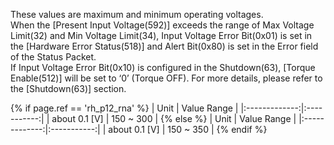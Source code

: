 These values are maximum and minimum operating voltages.  
When the [Present Input Voltage(592)] exceeds the range of Max Voltage Limit(32) and Min Voltage Limit(34), Input Voltage Error Bit(0x01) is set in the [Hardware Error Status(518)] and Alert Bit(0x80) is set in the Error field of the Status Packet.  
If Input Voltage Error Bit(0x10) is configured in the Shutdown(63), [Torque Enable(512)] will be set to ‘0’ (Torque OFF). For more details, please refer to the [Shutdown(63)] section.

{% if page.ref == 'rh_p12_rna' %}
|     Unit      | Value Range |
|:-------------:|:-----------:|
| about 0.1 [V] |  150 ~ 300  |
{% else %}
|     Unit      | Value Range |
|:-------------:|:-----------:|
| about 0.1 [V] |  150 ~ 350  | 
{% endif %}
